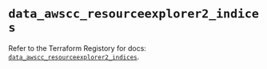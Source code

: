 # `data_awscc_resourceexplorer2_indices`

Refer to the Terraform Registory for docs: [`data_awscc_resourceexplorer2_indices`](https://registry.terraform.io/providers/hashicorp/awscc/0.70.0/docs/data-sources/resourceexplorer2_indices).
